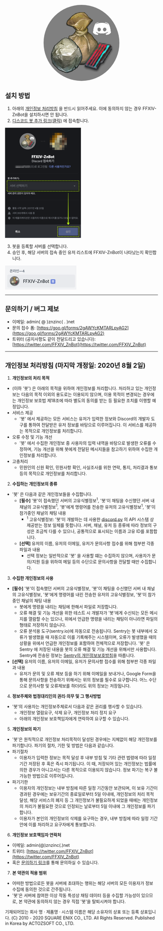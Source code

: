 <p align="center">
  <img src="discord_icon.png" style="border-radius:50%">
</p>

## 설치 방법
1. 아래의 [개인정보 처리방침](#개인정보처리방침) 을 반드시 읽어주세요. 이에 동의하지 않는 경우 FFXIV-ZnBot을 설치하시면 안 됩니다.
2. [디스코드 봇 추가 링크(클릭)](https://discordapp.com/oauth2/authorize?&client_id=304548617061007360&scope=bot&permissions=0) 에 접속합니다.

![discord_add.png](discord_add.png)

3. 봇을 등록할 서버를 선택합니다.
4. 승인 후, 해당 서버의 접속 중인 유저 리스트에 FFXIV-ZnBot이 나타났는지 확인합니다.

![discord_online.png](discord_online.png)

---
## 문의하기 / 버그 제보
- 이메일: admin( @ )znzinc( . )net
- 문의 접수 폼: [https://goo.gl/forms/2gAWYcKMTARLpyAG2](https://goo.gl/forms/2gAWYcKMTARLpyAG2)
- 트위터 (공지사항도 같이 전달드리고 있습니다): [https://twitter.com/FFXIV_ZnBot](https://twitter.com/FFXIV_ZnBot)

---


## <a name="개인정보처리방침">개인정보 처리방침</a> (마지막 개정일: 2020년 8월 2일)
1. **개인정보의 처리 목적**
- <FFXIV-ZnBot> (이하 '봇') 은 아래의 목적을 위하여 개인정보를 처리합니다. 처리하고 있는 개인정보는 다음의 목적 이외의 용도로는 이용되지 않으며, 이용 목적이 변경되는 경우에는 개인정보 보호법 제18조에 따라 별도의 동의를 받는 등 필요한 조치를 이행할 예정입니다. 
- 서비스 제공
  + '봇' 에서 제공하는 모든 서비스는 유저가 입력한 정보와 Discord의 개발자 도구를 통하여 전달받은 유저 정보를 바탕으로 이루어집니다. 이 서비스를 제공하는 목적으로 개인정보를 처리합니다.
- 오류 수정 및 기능 개선
  + '봇' 에서 수집한 개인정보 중 사용자의 입력 내역을 바탕으로 발생한 오류를 수정하며, 기능 개선을 위해 봇에게 전달된 메시지들을 참고하기 위하여 수집한 개인정보를 처리합니다.
- 고충처리
  + 민원인의 신원 확인, 민원사항 확인, 사실조사를 위한 연락, 통지, 처리결과 통보 등의 목적으로 개인정보를 처리합니다.

2. **수집하는 개인정보의 종류**
- '봇' 은 다음과 같은 개인정보들을 수집합니다.
  + **[필수]** '봇'이 접속했던 서버의 고유식별정보<sup>1</sup>, '봇'이 채팅을 수신했던 서버 내 채널의 고유식별정보<sup>1</sup>, '봇'에게 명령어를 전송한 유저의 고유식별정보<sup>1</sup>, '봇'이 참가중인 채널의 채팅 내용
    - <sup>1</sup> 고유식별정보: '봇'이 개발하는 데 사용한 [discord.py](https://discordpy.readthedocs.io) 의 API 시스템 상 제공받는 정보 일체를 뜻합니다. 서버, 채널, 유저 등 종류에 따라 정보의 구성은 조금씩 다를 수 있으나, 공통적으로 표시되는 이름과 고유 ID를 포함합니다.
  + **[선택]** 유저의 이름, 유저의 이메일, 유저가 문의사항 접수를 위해 첨부판 각종 파일과 내용
    - 선택 정보는 일반적으로 '봇' 을 사용할 떄는 수집하지 않으며, 사용자가 문의/지원 등을 위하여 메일 등의 수단으로 문의사항을 전달할 때만 수집합니다.

3. **수집한 개인정보의 사용**
- **[필수]** '봇'이 접속했던 서버의 고유식별정보, '봇'이 채팅을 수신했던 서버 내 채널의 고유식별정보, '봇'에게 명령어를 내린 전송한 유저의 고유식별정보, '봇'이 참가중인 채널의 채팅 내용
  + 봇에게 명령을 내리는 채팅에 한해서 파일로 저장합니다.
  + 오류 해결 및 기능 개선을 위한 테스트 시 개발자가 '봇'에게 수신되는 모든 메시지를 열람할 수는 있으나, 위에서 언급한 명령을 내리는 채팅이 아니라면 파일의 형태로 저장하지 않습니다.
  + 오류 분석용 도구(sentry.io)에 자동으로 전송됩니다. Sentry는 봇 내부에서 오류가 발생했을 때 자동으로 이를 기록해주는 시스템이며, 오류가 발생했을 때의 상황을 위에서 언급한 개인정보를 포함하여 전체적으로 저장합니다. '봇' 은 Sentry 에 저장된 내용을 봇의 오류 해결 및 기능 개선을 위해서만 사용합니다. Sentry에 전송된 정보는 [Sentry의 개인정보보호방침](https://sentry.io/privacy/)을 따릅니다.
- **[선택]** 유저의 이름, 유저의 이메일, 유저가 문의사항 접수를 위해 첨부판 각종 파일과 내용
  + 유저가 문의 및 오류 제보 등을 하기 위해 이메일을 보내거나, Google Form을 통해 문의사항을 전송하기 위해서는 위의 정보를 필수로 요구합니다. 어느 수단으로 문의사항 및 오류제보를 하더라도 위의 정보는 저장됩니다.

4. **정보주체와 법정대리인의 권리·의무 및 그 행사방법**
- '봇'의 사용자는 개인정보주체로서 다음과 같은 권리를 행사할 수 있습니다. 
  + 개인정보 열람요구, 삭제 요구, 개인정보 처리 정지 요구
  + 아래의 개인정보 보호책임자에게 연락하여 요구할 수 있습니다.

5. **개인정보의 파기**
- '봇'은 원칙적으로 개인정보 처리목적이 달성된 경우에는 지체없이 해당 개인정보를 파기합니다. 파기의 절차, 기한 및 방법은 다음과 같습니다.
- 파기절차
  + 이용자가 입력한 정보는 목적 달성 후 내부 방침 및 기타 관련 법령에 따라 일정기간 저장된 후 혹은 즉시 파기됩니다. 이 때, 저장되어 있는 개인정보는 법률에 의한 경우가 아니고서는 다른 목적으로 이용되지 않습니다. 정보 파기는 복구 불가능한 방법으로 이루어집니다.
- 파기기한
  + 이용자의 개인정보는 내부 방침에 따른 일정 기간동안 보관되며, 이 보유 기간이 경과된 경우에는 보유기간의 종료일로부터 5일 이내에, 개인정보의 처리 목적 달성, 해당 서비스의 폐지 등 그 개인정보가 불필요하게 되었을 때에는 개인정보의 처리가 불필요한 것으로 인정되는 날로부터 5일 이내에 그 개인정보를 파기합니다.
  + 이용자가 본인의 개인정보의 삭제를 요구하는 경우, 내부 방침에 따라 일정 기간 안에 이를 처리하고 요구자에게 통보합니다.

6. **개인정보 보호책임자 연락처**
- 이메일: admin(@)znzinc(.)net
- 트위터: [https://twitter.com/FFXIV_ZnBot](https://twitter.com/FFXIV_ZnBot)
- 혹은 [문의하기 링크](https://goo.gl/forms/2gAWYcKMTARLpyAG2)를 통해 문의하실 수 있습니다.

7. **본 약관의 적용 범위**
- 어떠한 방법으로든 봇을 서버에 초대하는 행위는 해당 서버의 모든 이용자가 정보 수집에 동의한 것으로 간주됩니다.
- '봇'은 서버에 참여한 이상 작동 특성상 채팅 데이터 등을 수집할 가능성이 있으므로, 본 약관에 동의하지 않는 경우 직접 '봇'을 탈퇴시켜야 합니다.


기재되어있는 회사 명 · 제품명 · 시스템 이름은 해당 소유자의 상표 또는 등록 상표입니다.
(C) 2010 - 2020 SQUARE ENIX CO., LTD. All Rights Reserved. Published in Korea by ACTOZSOFT CO., LTD.
